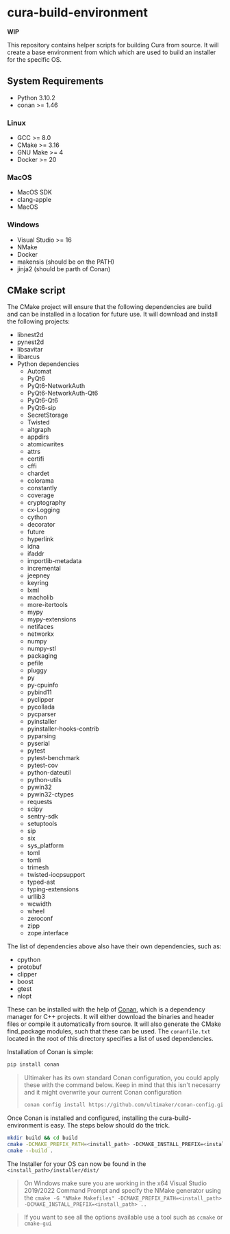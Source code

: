 # cura-build-environment

**WIP**

This repository contains helper scripts for building Cura from source. It will create a base environment from which
which are used to build an installer for the specific OS.

## System Requirements

- Python 3.10.2
- conan >= 1.46

### Linux
- GCC >= 8.0
- CMake >= 3.16
- GNU Make >= 4
- Docker >= 20

### MacOS
- MacOS SDK 
- clang-apple
- MacOS

### Windows
- Visual Studio >= 16
- NMake
- Docker
- makensis (should be on the PATH)
- jinja2 (should be parth of Conan)

## CMake script

The CMake project will ensure that the following dependencies are build and can be installed in a location for future
use.  It will download and install the following projects:

- libnest2d
- pynest2d
- libsavitar
- libarcus
- Python dependencies
  - Automat
  - PyQt6
  - PyQt6-NetworkAuth
  - PyQt6-NetworkAuth-Qt6
  - PyQt6-Qt6
  - PyQt6-sip
  - SecretStorage
  - Twisted
  - altgraph
  - appdirs
  - atomicwrites
  - attrs
  - certifi
  - cffi
  - chardet
  - colorama
  - constantly
  - coverage
  - cryptography
  - cx-Logging
  - cython
  - decorator
  - future
  - hyperlink
  - idna
  - ifaddr
  - importlib-metadata
  - incremental
  - jeepney
  - keyring
  - lxml
  - macholib
  - more-itertools
  - mypy
  - mypy-extensions
  - netifaces
  - networkx
  - numpy
  - numpy-stl
  - packaging
  - pefile
  - pluggy
  - py
  - py-cpuinfo
  - pybind11
  - pyclipper
  - pycollada
  - pycparser
  - pyinstaller
  - pyinstaller-hooks-contrib
  - pyparsing
  - pyserial
  - pytest
  - pytest-benchmark
  - pytest-cov
  - python-dateutil
  - python-utils
  - pywin32
  - pywin32-ctypes
  - requests
  - scipy
  - sentry-sdk
  - setuptools
  - sip
  - six
  - sys_platform
  - toml
  - tomli
  - trimesh
  - twisted-iocpsupport
  - typed-ast
  - typing-extensions
  - urllib3
  - wcwidth
  - wheel
  - zeroconf
  - zipp
  - zope.interface

The list of dependencies above also have their own dependencies, such as:

- cpython
- protobuf
- clipper
- boost
- gtest
- nlopt

These can be installed with the help of [Conan](https://conan.io/), which is a dependency manager for C++ projects.
It will either download the binaries and header files or compile it automatically from source. It will also generate
the CMake find_package modules, such that these can be used. The `conanfile.txt` located in the root of this directory
specifies a list of used dependencies.

Installation of Conan is simple:

```bash
pip install conan
```

> Ultimaker has its own standard Conan configuration, you could apply these with the command below. Keep in mind that
> this isn't necesarry and it might overwrite your current Conan configuration
> ```bash
> conan config install https://github.com/ultimaker/conan-config.git
> ```

Once Conan is installed and configured, installing the cura-build-environment is easy. The steps below should do the
trick.

```bash
mkdir build && cd build
cmake -DCMAKE_PREFIX_PATH=<install_path> -DCMAKE_INSTALL_PREFIX=<install_path> ..
cmake --build .
```

The Installer for your OS can now be found in the `<install_path>/installer/dist/`

> On Windows make sure you are working in the x64 Visual Studio 2019/2022 Command Prompt and specify the NMake generator using the
> `cmake -G "NMake Makefiles" -DCMAKE_PREFIX_PATH=<install_path> -DCMAKE_INSTALL_PREFIX=<install_path> ..`

> If you want to see all the options available use a tool such as `ccmake` or `cmake-gui` 
